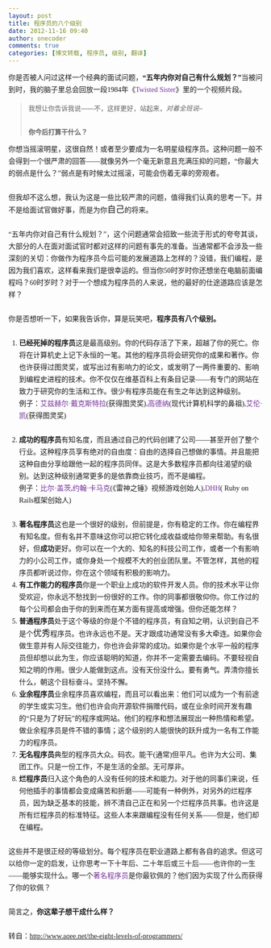 ```yaml
---
layout: post
title: 程序员的八个级别
date: 2012-11-16 09:40
author: onecoder
comments: true
categories: [博文转载, 程序员, 级别, 翻译]
---
```

<p>
	<span style="font-family: 微软雅黑, 'Microsoft YaHei'; font-size: 14px; line-height: 24px; ">你是否被人问过这样一个经典的面试问题，</span><strong style="font-family: 微软雅黑, 'Microsoft YaHei'; font-size: 14px; line-height: 24px; border: 0px; margin: 0px; padding: 0px; vertical-align: baseline; ">&ldquo;五年内你对自己有什么规划？&rdquo;</strong><span style="font-family: 微软雅黑, 'Microsoft YaHei'; font-size: 14px; line-height: 24px; ">当被问到时，我的脑子里总会回放一段1984年《</span><a href="http://www.youtube.com/watch?v=SRwrg0db_zY#t=1m13" style="font-family: 微软雅黑, 'Microsoft YaHei'; font-size: 14px; line-height: 24px; border: 0px; margin: 0px; padding: 0px; vertical-align: baseline; color: rgb(116, 51, 153); text-decoration: none; ">Twisted Sister</a><span style="font-family: 微软雅黑, 'Microsoft YaHei'; font-size: 14px; line-height: 24px; ">》里的一个视频片段。</span></p>
<blockquote>
	<p>
		<span style="font-family: arial, sans-serif; font-size: 13px; background-color: rgb(255, 255, 255); ">我想让你告诉我说&mdash;&mdash;不，这样更好，站起来，</span><em style="font-family: arial, sans-serif; font-size: 13px; background-color: rgb(255, 255, 255); ">对着全班说</em><span style="font-family: arial, sans-serif; font-size: 13px; background-color: rgb(255, 255, 255); ">&ndash;</span></p>
	<p>
		<img alt="" src="http://onecoder.qiniudn.com/8wuliao/Cq5gxcyv/ypPQt.jpg" /></p>
	<p>
		<strong style="font-family: arial, sans-serif; font-size: 13px; background-color: rgb(255, 255, 255); ">你今后打算干什么？</strong></p>
</blockquote>
<p style="border: 0px; margin: 0px 0px 24px; padding: 0px; vertical-align: baseline; font-family: 微软雅黑, 'Microsoft YaHei'; font-size: 14px; line-height: 24px; ">
	你想当摇滚明星，这很自然！或者至少要成为一名明星级程序员。这种问题一般不会得到一个很严肃的回答&mdash;&mdash;就像另外一个毫无新意且充满压抑的问题，&ldquo;你最大的弱点是什么？&rdquo;弱点是有时候太过摇滚，可能会伤着无辜的旁观者。</p>
<p style="border: 0px; margin: 0px 0px 24px; padding: 0px; vertical-align: baseline; font-family: 微软雅黑, 'Microsoft YaHei'; font-size: 14px; line-height: 24px; ">
	但我却不这么想，我认为这是一些比较严肃的问题，值得我们认真的思考一下。并不是给面试官做好事，而是为你<em style="border: 0px; margin: 0px; padding: 0px; vertical-align: baseline; font-family: 楷体_GB2312, 楷体, 仿宋_GB2312, 仿宋; font-size: 17px; font-style: normal; ">自己</em>的将来。</p>
<p style="border: 0px; margin: 0px 0px 24px; padding: 0px; vertical-align: baseline; font-family: 微软雅黑, 'Microsoft YaHei'; font-size: 14px; line-height: 24px; ">
	&ldquo;五年内你对自己有什么规划？&rdquo;，这个问题通常会招致一些流于形式的夸夸其谈，大部分的人在面对面试官时都对这样的问题有事先的准备。当通常都不会涉及一些深刻的关切：你做作为程序员今后可能的发展道路上怎样的？没错，我们编程，是因为我们喜欢，这样看来我们是很幸运的。但当你50时岁时你还想坐在电脑前面编程吗？60时岁时？对于一个想成为程序员的人来说，他的最好的仕途道路应该是怎样？</p>
<p style="border: 0px; margin: 0px 0px 24px; padding: 0px; vertical-align: baseline; font-family: 微软雅黑, 'Microsoft YaHei'; font-size: 14px; line-height: 24px; ">
	你是否想听一下，如果我告诉你，算是玩笑吧，<strong style="border: 0px; margin: 0px; padding: 0px; vertical-align: baseline; ">程序员有八个级别。</strong></p>
<ol style="border: 0px; margin: 0px 0px 24px 1.5em; padding: 0px; vertical-align: baseline; list-style-position: initial; list-style-image: initial; font-family: 微软雅黑, 'Microsoft YaHei'; font-size: 14px; line-height: 24px; ">
	<li style="border: 0px; margin: 0px; padding: 0px; vertical-align: baseline; ">
		<strong style="border: 0px; margin: 0px; padding: 0px; vertical-align: baseline; ">已经死掉的程序员</strong>这是最高级别。你的代码存活了下来，超越了你的死亡。你将在计算机史上记下永恒的一笔。其他的程序员将会研究你的成果和著作。你也许获得过图灵奖，或写出过有影响力的论文，或发明了一两件重要的、影响到编程史进程的技术。你不仅仅在维基百科上有条目记录&mdash;&mdash;有专门的网站在致力于研究你的生活和工作。很少有程序员能在有生之年达到这种级别。
		<p style="border: 0px; margin: 0px 0px 24px; padding: 0px; vertical-align: baseline; ">
			例子：<a href="http://zh.wikipedia.org/wiki/%E8%89%BE%E5%85%B9%E8%B5%AB%E5%B0%94%C2%B7%E6%88%B4%E5%85%8B%E6%96%AF%E7%89%B9%E6%8B%89" style="border: 0px; margin: 0px; padding: 0px; vertical-align: baseline; color: rgb(116, 51, 153); text-decoration: none; ">艾兹赫尔&middot;戴克斯特拉</a>(获得图灵奖),<a href="http://zh.wikipedia.org/wiki/%E9%AB%98%E5%BE%B7%E7%BA%B3" style="border: 0px; margin: 0px; padding: 0px; vertical-align: baseline; color: rgb(116, 51, 153); text-decoration: none; ">高德纳</a>(现代计算机科学的鼻祖),<a href="http://zh.wikipedia.org/wiki/%E8%89%BE%E4%BC%A6%C2%B7%E5%87%AF" style="border: 0px; margin: 0px; padding: 0px; vertical-align: baseline; color: rgb(116, 51, 153); text-decoration: none; ">艾伦&middot;凯</a>(获得图灵奖)</p>
	</li>
	<li style="border: 0px; margin: 0px; padding: 0px; vertical-align: baseline; ">
		<strong style="border: 0px; margin: 0px; padding: 0px; vertical-align: baseline; ">成功的程序员</strong>有知名度，而且通过自己的代码创建了公司&mdash;&mdash;甚至开创了整个行业。这种程序员享有绝对的自由度：自由的选择自己想做的事情。并且能把这种自由分享给跟他一起的程序员同伴。这是大多数程序员都向往渴望的级别。达到这种级别通常更多的是依靠商业技巧，而不是编程。
		<p style="border: 0px; margin: 0px 0px 24px; padding: 0px; vertical-align: baseline; ">
			例子：<a href="http://zh.wikipedia.org/wiki/%E6%AF%94%E5%B0%94%C2%B7%E7%9B%96%E8%8C%A8" style="border: 0px; margin: 0px; padding: 0px; vertical-align: baseline; color: rgb(116, 51, 153); text-decoration: none; ">比尔&middot;盖茨</a>,<a href="http://zh.wikipedia.org/wiki/%E7%B4%84%E7%BF%B0%C2%B7%E5%8D%A1%E9%A6%AC%E5%85%8B" style="border: 0px; margin: 0px; padding: 0px; vertical-align: baseline; color: rgb(116, 51, 153); text-decoration: none; ">约翰&middot;卡马克</a>(《雷神之锤》视频游戏创始人),<a href="http://en.wikipedia.org/wiki/David_Heinemeier_Hansson" style="border: 0px; margin: 0px; padding: 0px; vertical-align: baseline; color: rgb(116, 51, 153); text-decoration: none; ">DHH</a>( Ruby on Rails框架创始人)</p>
	</li>
	<li style="border: 0px; margin: 0px; padding: 0px; vertical-align: baseline; ">
		<strong style="border: 0px; margin: 0px; padding: 0px; vertical-align: baseline; ">著名程序员</strong>这也是一个很好的级别，但前提是，你有稳定的工作。你在编程界有知名度。但有名并不意味这你可以把它转化成收益或给你带来帮助。有名很好，但<strong style="border: 0px; margin: 0px; padding: 0px; vertical-align: baseline; ">成功</strong>更好。你可以在一个大的、知名的科技公司工作，或者一个有影响力的小公司工作，或你身处一个规模不大的创业团队里。不管怎样，其他的程序员都听说过你，你在这个领域有积极的影响力。</li>
	<li style="border: 0px; margin: 0px; padding: 0px; vertical-align: baseline; ">
		<strong style="border: 0px; margin: 0px; padding: 0px; vertical-align: baseline; ">有工作能力的程序员</strong>你是一个职业上成功的软件开发人员。你的技术水平让你受欢迎，你永远不愁找到一份很好的工作。你的同事都很敬仰你。你工作过的每个公司都会由于你的到来而在某方面有提高或增强。但你还能怎样？</li>
	<li style="border: 0px; margin: 0px; padding: 0px; vertical-align: baseline; ">
		<strong style="border: 0px; margin: 0px; padding: 0px; vertical-align: baseline; ">普通程序员</strong>处于这个等级的你是个不错的程序员，有自知之明，认识到自己不是个<em style="border: 0px; margin: 0px; padding: 0px; vertical-align: baseline; font-family: 楷体_GB2312, 楷体, 仿宋_GB2312, 仿宋; font-size: 17px; font-style: normal; ">优秀</em>程序员。也许永远也不是。天才跟成功通常没有多大牵连。如果你会做生意并有人际交往能力，你也许会非常的成功。如果你是个水平一般的程序员但却想以此为生，你应该聪明的知道，你并不一定需要去编码。不要轻视自知之明的作用。很少人能做到这点。没有天份没什么。要有勇气。弄清你擅长什么，朝这个目标奋斗。坚持不懈。</li>
	<li style="border: 0px; margin: 0px; padding: 0px; vertical-align: baseline; ">
		<strong style="border: 0px; margin: 0px; padding: 0px; vertical-align: baseline; ">业余程序员</strong>业余程序员喜欢编程，而且可以看出来：他们可以成为一个有前途的学生或实习生。他们也许会向开源软件捐赠代码，或在业余时间开发有趣的&ldquo;只是为了好玩&rdquo;的程序或网站。他们的程序和想法展现出一种热情和希望。做业余程序员是件不错的事情；这个级别的人能很快的跃升成为一名有工作能力的程序员。</li>
	<li style="border: 0px; margin: 0px; padding: 0px; vertical-align: baseline; ">
		<strong style="border: 0px; margin: 0px; padding: 0px; vertical-align: baseline; ">无名程序员</strong>典型的程序员大众。码农。能干(通常)但平凡。也许为大公司、集团工作。只是一份工作，不是生活的全部。无可厚非。</li>
	<li style="border: 0px; margin: 0px; padding: 0px; vertical-align: baseline; ">
		<strong style="border: 0px; margin: 0px; padding: 0px; vertical-align: baseline; ">烂程序员</strong>归入这个角色的人没有任何的技术和能力。对于他的同事们来说，任何他插手的事情都会变成痛苦和折磨&mdash;&mdash;可能有一种例外，对另外的烂程序员，因为缺乏基本的技能，辨不清自己正在和另一个烂程序员共事。也许这是所有烂程序员的标准特征。这些人本来跟编程没有任何关系&mdash;&mdash;但是，他们却在编程。</li>
</ol>
<p style="border: 0px; margin: 0px 0px 24px; padding: 0px; vertical-align: baseline; font-family: 微软雅黑, 'Microsoft YaHei'; font-size: 14px; line-height: 24px; ">
	这些并不是很正经的等级划分。每个程序员在职业道路上都有各自的追求。但这可以给你一定的启发，让你思考一下十年后、二十年后或三十后&mdash;&mdash;也许你的一生&mdash;&mdash;能够实现什么。哪一个<a href="http://en.wikipedia.org/wiki/List_of_programmers" style="border: 0px; margin: 0px; padding: 0px; vertical-align: baseline; color: rgb(116, 51, 153); text-decoration: none; ">著名程序员</a>是你最钦佩的？他们因为实现了什么而获得了你的钦佩？</p>
<p style="border: 0px; margin: 0px 0px 24px; padding: 0px; vertical-align: baseline; font-family: 微软雅黑, 'Microsoft YaHei'; font-size: 14px; line-height: 24px; ">
	简言之，<strong style="border: 0px; margin: 0px; padding: 0px; vertical-align: baseline; ">你这辈子想干成什么样？</strong></p>
<p style="border: 0px; margin: 0px 0px 24px; padding: 0px; vertical-align: baseline; font-family: 微软雅黑, 'Microsoft YaHei'; font-size: 14px; line-height: 24px; ">
	转自：<a href="http://www.aqee.net/the-eight-levels-of-programmers/">http://www.aqee.net/the-eight-levels-of-programmers/</a></p>

